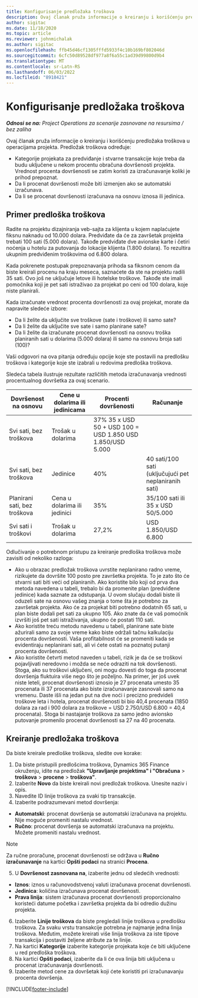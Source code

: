 ```yaml
---
title: Konfigurisanje predložaka troškova
description: Ovaj članak pruža informacije o kreiranju i korišćenju predložaka troškova u operacijama projekta.
author: sigitac
ms.date: 11/18/2020
ms.topic: article
ms.reviewer: johnmichalak
ms.author: sigitac
ms.openlocfilehash: ffb45d46cf1305fffd5933f4c10b169bf802046d
ms.sourcegitcommit: 6cfc50d89528df977a8f6a55c1ad39d99800d9b4
ms.translationtype: MT
ms.contentlocale: sr-Latn-RS
ms.lasthandoff: 06/03/2022
ms.locfileid: "8918421"
---
```

# <a name="set-up-cost-templates"></a>Konfigurisanje predložaka troškova

_**Odnosi se na:** Project Operations za scenarije zasnovane na resursima / bez zaliha_


Ovaj članak pruža informacije o kreiranju i korišćenju predložaka troškova u operacijama projekta. Predložak troškova određuje:

- Kategorije projekata za predviđanje i stvarne transakcije koje treba da budu uključene u nekom procentu obračuna dovršenosti projekta. Vrednost procenta dovršenosti se zatim koristi za izračunavanje koliki je prihod prepoznat.
- Da li procenat dovršenosti može biti izmenjen ako se automatski izračunava.
- Da li se procenat dovršenosti izračunava na osnovu iznosa ili jedinica.

## <a name="cost-template-example"></a>Primer predloška troškova

Radite na projektu dizajniranja veb-sajta za klijenta u kojem naplaćujete fiksnu naknadu od 10.000 dolara. Predviđate da će za završetak projekta trebati 100 sati (5.000 dolara). Takođe predviđate dve avionske karte i četiri noćenja u hotelu za putovanja do lokacije klijenta (1.800 dolara). To rezultira ukupnim predviđenim troškovima od 6.800 dolara.

Kada pokrenete postupak prepoznavanja prihoda sa fiksnom cenom da biste kreirali procenu na kraju meseca, saznaćete da ste na projektu radili 35 sati. Ovo još ne uključuje letove ili hotelske troškove. Takođe ste imali pomoćnika koji je pet sati istraživao za projekat po ceni od 100 dolara, koje niste planirali.

Kada izračunate vrednost procenta dovršenosti za ovaj projekat, morate da napravite sledeće izbore:

- Da li želite da uključite sve troškove (sate i troškove) ili samo sate?
- Da li želite da uključite sve sate i samo planirane sate?
- Da li želite da izračunate procenat dovršenosti na osnovu troška planiranih sati u dolarima (5.000 dolara) ili samo na osnovu broja sati (100)?

Vaši odgovori na ova pitanja određuju opcije koje ste postavili na predlošku troškova i kategorije koje ste izabrali u redovima predloška troškova.

Sledeća tabela ilustruje rezultate različitih metoda izračunavanja vrednosti procentualnog dovršetka za ovaj scenario.

| Dovršenost na osnovu | Cene u dolarima ili jedinicama | Procenti dovršenosti | Računanje |
| --- | --- | --- | --- |
| Svi sati, bez troškova | Trošak u dolarima | 37% 35 x USD 50 + USD 100 = USD 1.850 USD 1.850/USD 5.000 |
| Svi sati, bez troškova | Jedinice | 40% | 40 sati/100 sati (uključujući pet neplaniranih sati) |
| Planirani sati, bez troškova | Cena u dolarima ili jedinici | 35% | 35/100 sati ili 35 x USD 50/5.000 |
| Svi sati i troškovi | Trošak u dolarima | 27,2% | USD 1.850/USD 6.800 |

Odlučivanje o potrebnom pristupu za kreiranje predloška troškova može zavisiti od nekoliko razloga:

- Ako u obrazac predložak troškova uvrstite neplanirano radno vreme, rizikujete da dovršite 100 posto pre završetka projekta. To je zato što će stvarni sati biti veći od planiranih. Ako koristite bilo koji od prva dva metoda navedena u tabeli, trebalo bi da promenite plan (predviđene jedinice) kada saznate za odstupanja. U ovom slučaju dodali biste ili oduzeli sate na osnovu vašeg znanja o tome šta je potrebno za završetak projekta. Ako će za projekat biti potrebno dodatnih 65 sati, u plan biste dodali pet sati za ukupno 105. Ako znate da će vaš pomoćnik izvršiti još pet sati istraživanja, ukupno će postati 110 sati.
- Ako koristite treću metodu navedenu u tabeli, planirane sate biste ažurirali samo za svoje vreme kako biste održali tačnu kalkulaciju procenta dovršenosti. Vaša profitabilnost će se promeniti kada se evidentiraju neplanirani sati, ali vi ćete ostati na poznatoj putanji procenta dovršenosti.
- Ako koristite četvrti metod naveden u tabeli, rizik je da će se troškovi pojavljivati neredovno i možda se neće odraziti na tok dovršenosti. Stoga, ako su troškovi uključeni, oni mogu dovesti do toga da procenat dovršenja fluktuira više nego što je poželjno. Na primer, jer još uvek niste leteli, procenat dovršenosti iznosio je 27 procenata umesto 35 procenata ili 37 procenata ako biste izračunavanje zasnovali samo na vremenu. Daste išli na jedan put na dve noći i precizno predvideli troškove leta i hotela, procenat dovršenosti bi bio 40,4 procenata (1850 dolara za rad i 900 dolara za troškove = USD 2.750/USD 6.800 = 40,4 procenata). Stoga bi nastajanje troškova za samo jedno avionsko putovanje promenilo procenat dovršenosti sa 27 na 40 procenata.

## <a name="create-cost-templates"></a>Kreiranje predložaka troškova
Da biste kreirale predloške troškova, sledite ove korake:

1. Da biste pristupili predlošcima troškova, Dynamics 365 Finance okruženju, idite na predložak **"Upravljanje projektima" i "Obračuna** > **troškova** > **procene** > **troškova"**.
2. Izaberite **Novo** da biste kreirali novi predložak troškova. Unesite naziv i opis.
3. Navedite ID linije troškova za svaki tip transakcije.
4. Izaberite podrazumevani metod dovršenja:

  - **Automatski**: procenat dovršenja se automatski izračunava na projektu. Nije moguće promeniti nastalu vrednost.
  - **Ručno**: procenat dovršenja se automatski izračunava na projektu. Možete promeniti nastalu vrednost.

  > [!NOTE]
  > Za ručne proračune, procenat dovršenosti se održava u **Ručno izračunavanje** na kartici **Opšti podaci** na stranici **Procena**.

5. U **Dovršenost zasnovana na**, izaberite jednu od sledećih vrednosti:

  - **Iznos**: iznos u računovodstvenoj valuti izračunava procenat dovršenosti.
  - **Jedinica**: količina izračunava procenat dovršenosti.
  - **Prava linija**: sistem izračunava procenat dovršenosti proporcionalno koristeći datume početka i završetka projekta da bi odredio dužinu projekta.

6. Izaberite **Linije troškova** da biste pregledali linije troškova u predlošku troškova. Za svaku vrstu transakcije potrebna je najmanje jedna linija troškova. Međutim, možete kreirati više linija troškova za iste tipove transakcija i postaviti željene atribute za te linije.
7. Na kartici **Kategorije** izaberite kategorije projekata koje će biti uključene u red predloška troškova.
8. Na kartici **Opšti podaci**, izaberite da li će ova linija biti uključena u procenat izračunavanja dovršenosti.
9. Izaberite metod cene za dovršetak koji ćete koristiti pri izračunavanju procenta dovršenja.


[!INCLUDE[footer-include](../includes/footer-banner.md)]